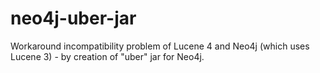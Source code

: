 neo4j-uber-jar
==============

Workaround incompatibility problem of Lucene 4 and Neo4j (which uses Lucene 3) - by creation of "uber" jar for Neo4j.
